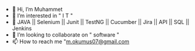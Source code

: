 - 👋 Hi, I’m Muhammet
- 👀 I’m interested in " I T "
- 🌱 JAVA || Selenium || Junit || TestNG || Cucumber || Jira || API || SQL || Jenkins
- 💞️ I’m looking to collaborate on " software "
- 📫 How to reach me "m.okumus07@gmail.com


